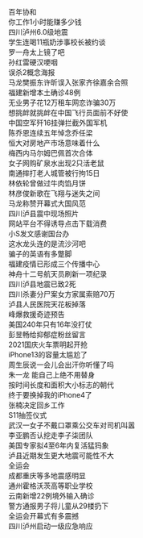 百年协和  
你工作1小时能赚多少钱  
四川泸州6.0级地震  
学生连喝11瓶奶涉事校长被约谈  
罗一舟太上镜了吧  
孙红雷硬汉哽咽  
误杀2概念海报  
马龙樊振东许昕误入张家齐徐嘉余合照  
福建新增本土确诊48例  
无业男子花12万租车网恋诈骗30万  
想挑衅就挑衅在中国飞行员面前不好使  
中国空军歼16挂弹拦截外国军机  
陈乔恩连续五年悼念乔任梁  
恒大对房地产市场意味着什么  
梅西内马尔姆巴佩首次合体  
女子网购矿泉水出现2只活老鼠  
南通摔打老人城管被行拘15日  
林依轮曾做过牛肉馅月饼  
林彦俊新歌在飞翔与迷失之间  
马龙称赞开幕式大国风范  
四川泸县震中现场照片  
网站平台不得诱导点击下载消费  
小S发文感谢国台办  
这水龙头连的是流沙河吧  
骗子的英语有多蹩脚  
福建疫情已形成三个传播中心  
神舟十二号航天员刷新一项纪录  
四川泸县地震已致2死  
四川杀妻分尸案女方家属索赔70万  
泸县人民医院天花板掉落  
峰爆救援奇迹预告  
美国240年只有16年没打仗  
彭昱畅给抑郁症粉丝留言  
2021国庆火车票明起开抢  
iPhone13的容量太尴尬了  
周生辰说一会儿会出汗你听懂了吗  
朱一龙 能自己上绝不用替身  
按时间长度和面积大小标志的朝代  
终于要换掉我的iPhone4了  
张楠决定回乡工作  
S11抽签仪式  
武汉一女子不戴口罩乘公交车对司机叫嚣  
李亚鹏否认挖走李子柒团队  
美国专家拟4至6年内复活猛犸象  
泸县近期发生更大地震可能性不大  
全运会  
成都重庆等多地震感明显  
通州霍格沃茨高等职业学校  
云南新增22例境外输入确诊  
警方通报男子将儿童从29楼扔下  
全运会开幕式有多震撼  
四川泸州启动一级应急响应  
